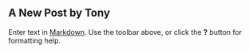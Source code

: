 ## A New Post by Tony

Enter text in [Markdown](http://daringfireball.net/projects/markdown/). Use the toolbar above, or click the **?** button for formatting help.
